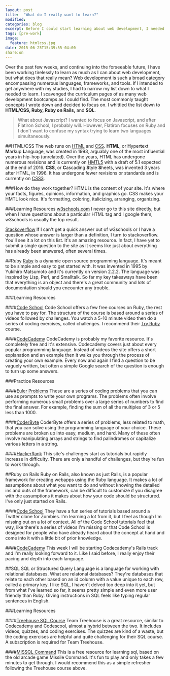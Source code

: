 ```yaml
---
layout: post
title:  "What do I really want to learn?"
modified:
categories: blog
excerpt: Before I could start learning about web development, I needed to consider what I really needed to learn and where I could find those resources.
tags: [pre-work]
image:
  feature: htmlcss.jpg
date: 2015-06-25T15:39:55-04:00
share:on
---
```


Over the past few weeks, and continuing into the forseeable future, I have been working tirelessly to learn as much as I can about web development, but what does that really mean? Web development is such a broad category encompassing numerous languages, frameworks, and tools. If I intended to get anywhere with my studies, I had to narrow my list down to what I needed to learn. I scavenged the curriculum pages of as many web development bootcamps as I could find. The most commonly taught concepts I wrote down and decided to focus on. I whittled the list down to **HTML/CSS, Ruby, Ruby on Rails,** and **SQL**.

>What about Javascript?
I wanted to focus on Javascript, and after Flatiron School, I probably will. However, Flatiron focuses on Ruby and I don't want to confuse my syntax trying to learn two languages simultaneously.

##HTML/CSS
The web runs on [HTML](https://en.wikipedia.org/wiki/HTML) and [CSS](https://en.wikipedia.org/wiki/Cascading_Style_Sheets). **HTML**, or **H**yper**t**ext **M**arkup **L**anguage, was created in 1993, arguably one of the most influential years in hip-hop (unrelated). Over the years, HTML has undergone numerous revisions and is currently on [HMTL5](https://en.wikipedia.org/wiki/HTML5) with a draft of 5.1 expected at the end of 2016. **CSS**, or **C**ascading **S**tyle **S**heets, was invented 3 years after HTML, in 1996. It has undergone fewer revisions or standards and is currently on [CSS3](https://en.wikipedia.org/wiki/Cascading_Style_Sheets#CSS_3). 

###How do they work together?
HTML is the content of your site. It's where your facts, figures, opinions, information, and graphics go. CSS makes your HMTL look nice. It's formatting, coloring, italicizing, arranging, organizing.

###Learning Resources
[w3schools.com](http://www.w3schools.com/html/default.asp) I never go to this site directly, but when I have questions about a particular HTML tag and I google them, w3schools is usually the top result.

[Stackoverflow](https://stackoverflow.com/questions/tagged/html) If I can't get a quick answer out of w3schools or I have a question whose answer is larger than a definition, I turn to stackoverflow. You'll see it a lot on this list. It's an amazing resource. In fact, I have yet to submit a single question to the site as it seems like just about everything has already been answered, often several times.

##Ruby
[Ruby](https://en.wikipedia.org/wiki/Ruby_(programming_language)) is a dynamic open source programming language. It's meant to be simple and easy to get started with. It was invented in 1995 by Yukihiro Matsumoto and it's currently on version 2.2.2. The language was inspired by Lisp, Perl, and Smalltalk. So far my key takeaways have been that everything is an object and there's a great community and lots of documentation should you encounter any trouble.

###Learning Resources

####[Code School](https://www.codeschool.com/paths/ruby)
Code School offers a few free courses on Ruby, the rest you have to pay for. The structure of the course is based around a series of videos followed by challenges. You watch a 5-10 minute video then do a series of coding exercises, called challenges. I recommend their [Try Ruby](https://www.codeschool.com/courses/try-ruby) course.

####[CodeCademy](https://www.codecademy.com/tracks/ruby)
CodeCademy is probably my favorite resource. It's completely free and it's extensive. Codecademy covers just about every popular programming language. Instead of videos the site offers a short explanation and an example then it walks you through the process of creating your own example. Every now and again I find a question to be vaguely written, but often a simple Google search of the question is enough to turn up some answers.

###Practice Resources

####[Euler Problems](https://projecteuler.net/)
These are a series of coding problems that you can use as prompts to write your own programs. The problems often involve performing numerous small problems over a large series of numbers to find the final answer. For example, finding  the sum of all the multiples of 3 or 5 less than 1000. 

####[CoderByte](http://www.coderbyte.com/CodingArea/Challenges/)
CoderByte offers a series of problems, less related to math, that you can solve using the programming language of your choice. These problems are broken up into easy, medium, and hard. Many of these often involve manipulating arrays and strings to find palindromes or capitalize various letters in a string.

####[HackerRank](https://www.hackerrank.com/domains/ruby/ruby-tutorials)
This site's challenges start as tutorials but rapidly increase in difficulty. There are only a handful of challenges, but they're fun to work through.

##Ruby on Rails
Ruby on Rails, also known as just Rails, is a popular framework for creating webapps using the Ruby language. It makes a lot of assumptions about what you want to do and without knowing the detailed ins and outs of the framework, can be difficult to customize if you disagree with the assumptions it makes about how your code should be structured. I've only just started on Rails.

####[Code School](https://www.codeschool.com/courses/rails-for-zombies-redux)
They have a fun series of tutorials based around a Twitter clone for Zombies. I'm learning a lot from it, but I feel as though I'm missing out on a lot of context. All of the Code School tutorials feel that way, like there's a series of videos I'm missing or that Code School is designed for people who have already heard about the concept at hand and come into it with a little bit of prior knowledge.

####[CodeCademy](https://www.codecademy.com/learn/learn-rails)
This week I will be starting Codecademy's Rails track and I'm really looking forward to it. Like I said before, I really enjoy their pacing and depth into each language.

##SQL
SQL or Structured Query Language is a language for working with relational databases. What are relatonal databases? They're databases that relate to each other based on an id column with a value unique to each row, called a primary key. I like SQL, I haven't delved too deep into it yet, but from what I've learned so far, it seems pretty simple and even more user friendly than Ruby. Giving instructions in SQL feels like typing regular sentences in English.

###Learning Resources

####[Treehouse SQL Course](http://teamtreehouse.com/library/programming/database-foundations)
Team Treehouse is a great resource, similar to Codecademy and Codescool, almost a hybrid between the two. It includes videos, quizzes, and coding exercises. The quizzes are kind of a waste, but the coding exercises are helpful and quite challenging for their SQL course. A subscription is required for Team Treehouse.

####[MISSQL Command](http://missqlcommand.com/)
This is a free resource for learning sql, based on the old arcade game Missile Command. It's fun to play and only takes a few minutes to get through. I would recommend this as a simple refresher following the Treehouse course above.